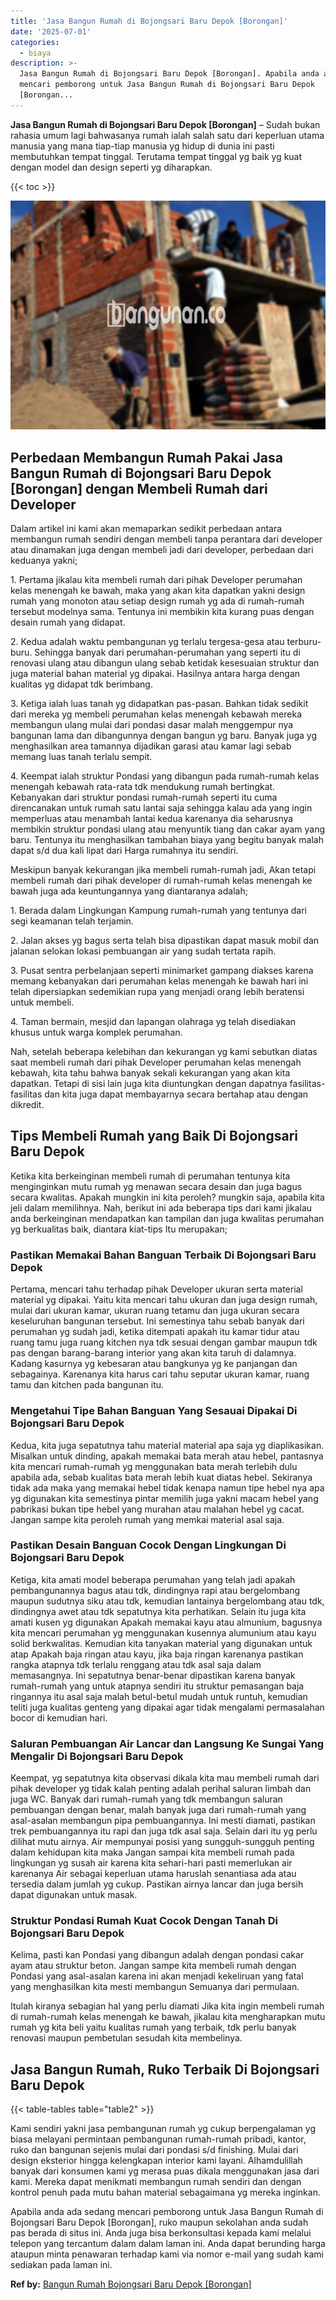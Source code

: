```yaml
---
title: 'Jasa Bangun Rumah di Bojongsari Baru Depok [Borongan]'
date: '2025-07-01'
categories:
  - biaya
description: >-
  Jasa Bangun Rumah di Bojongsari Baru Depok [Borongan]. Apabila anda ada sedang
  mencari pemborong untuk Jasa Bangun Rumah di Bojongsari Baru Depok
  [Borongan...
---
```


**Jasa Bangun Rumah di Bojongsari Baru Depok \[Borongan\]** – Sudah bukan rahasia umum lagi bahwasanya rumah ialah salah satu dari keperluan utama manusia yang mana tiap-tiap manusia yg hidup di dunia ini pasti membutuhkan tempat tinggal. Terutama tempat tinggal yg baik yg kuat dengan model dan design seperti yg diharapkan.

{{< toc >}}

![Jasa Bangun Rumah di Bojongsari Baru Depok [Borongan]](/images/borong-bangunan-09.png)

## Perbedaan Membangun Rumah Pakai Jasa Bangun Rumah di Bojongsari Baru Depok \[Borongan\] dengan Membeli Rumah dari Developer

Dalam artikel ini kami akan memaparkan sedikit perbedaan antara membangun rumah sendiri dengan membeli tanpa perantara dari developer atau dinamakan juga dengan membeli jadi dari developer, perbedaan dari keduanya yakni;

1\. Pertama jikalau kita membeli rumah dari pihak Developer perumahan kelas menengah ke bawah, maka yang akan kita dapatkan yakni design rumah yang monoton atau setiap design rumah yg ada di rumah-rumah tersebut modelnya sama. Tentunya ini membikin kita kurang puas dengan desain rumah yang didapat.

2\. Kedua adalah waktu pembangunan yg terlalu tergesa-gesa atau terburu-buru. Sehingga banyak dari perumahan-perumahan yang seperti itu di renovasi ulang atau dibangun ulang sebab ketidak kesesuaian struktur dan juga material bahan material yg dipakai. Hasilnya antara harga dengan kualitas yg didapat tdk berimbang.

3\. Ketiga ialah luas tanah yg didapatkan pas-pasan. Bahkan tidak sedikit dari mereka yg membeli perumahan kelas menengah kebawah mereka membangun ulang mulai dari pondasi dasar malah menggempur nya bangunan lama dan dibangunnya dengan bangun yg baru. Banyak juga yg menghasilkan area tamannya dijadikan garasi atau kamar lagi sebab memang luas tanah terlalu sempit.

4\. Keempat ialah struktur Pondasi yang dibangun pada rumah-rumah kelas menengah kebawah rata-rata tdk mendukung rumah bertingkat. Kebanyakan dari struktur pondasi rumah-rumah seperti itu cuma direncanakan untuk rumah satu lantai saja sehingga kalau ada yang ingin memperluas atau menambah lantai kedua karenanya dia seharusnya membikin struktur pondasi ulang atau menyuntik tiang dan cakar ayam yang baru. Tentunya itu menghasilkan tambahan biaya yang begitu banyak malah dapat s/d dua kali lipat dari Harga rumahnya itu sendiri.

Meskipun banyak kekurangan jika membeli rumah-rumah jadi, Akan tetapi membeli rumah dari pihak developer di rumah-rumah kelas menengah ke bawah juga ada keuntungannya yang diantaranya adalah;

1\. Berada dalam Lingkungan Kampung rumah-rumah yang tentunya dari segi keamanan telah terjamin.

2\. Jalan akses yg bagus serta telah bisa dipastikan dapat masuk mobil dan jalanan selokan lokasi pembuangan air yang sudah tertata rapih.

3\. Pusat sentra perbelanjaan seperti minimarket gampang diakses karena memang kebanyakan dari perumahan kelas menengah ke bawah hari ini telah dipersiapkan sedemikian rupa yang menjadi orang lebih beratensi untuk membeli.

4\. Taman bermain, mesjid dan lapangan olahraga yg telah disediakan khusus untuk warga komplek perumahan.

Nah, setelah beberapa kelebihan dan kekurangan yg kami sebutkan diatas saat membeli rumah dari pihak Developer perumahan kelas menengah kebawah, kita tahu bahwa banyak sekali kekurangan yang akan kita dapatkan. Tetapi di sisi lain juga kita diuntungkan dengan dapatnya fasilitas-fasilitas dan kita juga dapat membayarnya secara bertahap atau dengan dikredit.

## Tips Membeli Rumah yang Baik Di Bojongsari Baru Depok

Ketika kita berkeinginan membeli rumah di perumahan tentunya kita menginginkan mutu rumah yg menawan secara desain dan juga bagus secara kwalitas. Apakah mungkin ini kita peroleh? mungkin saja, apabila kita jeli dalam memilihnya. Nah, berikut ini ada beberapa tips dari kami jikalau anda berkeinginan mendapatkan kan tampilan dan juga kwalitas perumahan yg berkualitas baik, diantara kiat-tips Itu merupakan;

### Pastikan Memakai Bahan Banguan Terbaik Di Bojongsari Baru Depok

Pertama, mencari tahu terhadap pihak Developer ukuran serta material material yg dipakai. Yaitu kita mencari tahu ukuran dan juga design rumah, mulai dari ukuran kamar, ukuran ruang tetamu dan juga ukuran secara keseluruhan bangunan tersebut. Ini semestinya tahu sebab banyak dari perumahan yg sudah jadi, ketika ditempati apakah itu kamar tidur atau ruang tamu juga ruang kitchen nya tdk sesuai dengan gambar maupun tdk pas dengan barang-barang interior yang akan kita taruh di dalamnya. Kadang kasurnya yg kebesaran atau bangkunya yg ke panjangan dan sebagainya. Karenanya kita harus cari tahu seputar ukuran kamar, ruang tamu dan kitchen pada bangunan itu.

### Mengetahui Tipe Bahan Banguan Yang Sesauai Dipakai Di Bojongsari Baru Depok

Kedua, kita juga sepatutnya tahu material material apa saja yg diaplikasikan. Misalkan untuk dinding, apakah memakai bata merah atau hebel, pantasnya kita mencari rumah-rumah yg menggunakan bata merah terlebih dulu apabila ada, sebab kualitas bata merah lebih kuat diatas hebel. Sekiranya tidak ada maka yang memakai hebel tidak kenapa namun tipe hebel nya apa yg digunakan kita semestinya pintar memilih juga yakni macam hebel yang pabrikasi bukan tipe hebel yang murahan atau malahan hebel yg cacat. Jangan sampe kita peroleh rumah yang memkai material asal saja.

### Pastikan Desain Banguan Cocok Dengan Lingkungan Di Bojongsari Baru Depok

Ketiga, kita amati model beberapa perumahan yang telah jadi apakah pembangunannya bagus atau tdk, dindingnya rapi atau bergelombang maupun sudutnya siku atau tdk, kemudian lantainya bergelombang atau tdk, dindingnya awet atau tdk sepatutnya kita perhatikan. Selain itu juga kita amati kusen yg digunakan Apakah memakai kayu atau almunium, bagusnya kita mencari perumahan yg menggunakan kusennya alumunium atau kayu solid berkwalitas. Kemudian kita tanyakan material yang digunakan untuk atap Apakah baja ringan atau kayu, jika baja ringan karenanya pastikan rangka atapnya tdk terlalu renggang atau tdk asal saja dalam memasangnya. Ini sepatutnya benar-benar dipastikan karena banyak rumah-rumah yang untuk atapnya sendiri itu struktur pemasangan baja ringannya itu asal saja malah betul-betul mudah untuk runtuh, kemudian teliti juga kualitas genteng yang dipakai agar tidak mengalami permasalahan bocor di kemudian hari.

### Saluran Pembuangan Air Lancar dan Langsung Ke Sungai Yang Mengalir Di Bojongsari Baru Depok

Keempat, yg sepatutnya kita observasi dikala kita mau membeli rumah dari pihak developer yg tidak kalah penting adalah perihal saluran limbah dan juga WC. Banyak dari rumah-rumah yang tdk membangun saluran pembuangan dengan benar, malah banyak juga dari rumah-rumah yang asal-asalan membangun pipa pembuangannya. Ini mesti diamati, pastikan trek pembuangannya itu rapi dan juga tdk asal saja. Selain dari itu yg perlu dilihat mutu airnya. Air mempunyai posisi yang sungguh-sungguh penting dalam kehidupan kita maka Jangan sampai kita membeli rumah pada lingkungan yg susah air karena kita sehari-hari pasti memerlukan air karenanya Air sebagai keperluan utama haruslah senantiasa ada atau tersedia dalam jumlah yg cukup. Pastikan airnya lancar dan juga bersih dapat digunakan untuk masak.

### Struktur Pondasi Rumah Kuat Cocok Dengan Tanah Di Bojongsari Baru Depok

Kelima, pasti kan Pondasi yang dibangun adalah dengan pondasi cakar ayam atau struktur beton. Jangan sampe kita membeli rumah dengan Pondasi yang asal-asalan karena ini akan menjadi kekeliruan yang fatal yang menghasilkan kita mesti membangun Semuanya dari permulaan.

Itulah kiranya sebagian hal yang perlu diamati Jika kita ingin membeli rumah di rumah-rumah kelas menengah ke bawah, jikalau kita mengharapkan mutu rumah yg kita beli yaitu kualitas rumah yang terbaik, tdk perlu banyak renovasi maupun pembetulan sesudah kita membelinya.

## Jasa Bangun Rumah, Ruko Terbaik Di Bojongsari Baru Depok

{{< table-tables table="table2" >}}

Kami sendiri yakni jasa pembangunan rumah yg cukup berpengalaman yg biasa melayani permintaan pembangunan rumah-rumah pribadi, kantor, ruko dan bangunan sejenis mulai dari pondasi s/d finishing. Mulai dari design eksterior hingga kelengkapan interior kami layani. Alhamdulillah banyak dari konsumen kami yg merasa puas dikala menggunakan jasa dari kami. Mereka dapat menikmati membangun rumah sendiri dan dengan kontrol penuh pada mutu bahan material sebagaimana yg mereka inginkan.

Apabila anda ada sedang mencari pemborong untuk Jasa Bangun Rumah di Bojongsari Baru Depok \[Borongan\], ruko maupun sekolahan anda sudah pas berada di situs ini. Anda juga bisa berkonsultasi kepada kami melalui telepon yang tercantum dalam dalam laman ini. Anda dapat berunding harga ataupun minta penawaran terhadap kami via nomor e-mail yang sudah kami sediakan pada laman ini.

**Ref by:** [Bangun Rumah Bojongsari Baru Depok [Borongan]](https://id.wikipedia.org/wiki/Bangun)
